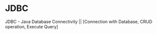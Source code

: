 # JDBC
JDBC - Java Database Connectivity || [Connection with Database, CRUD operation, Execute Query]

